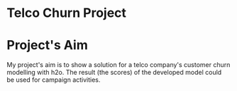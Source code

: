# Telco Churn Project 

# Project's Aim
My project's aim is to show a solution for a telco company's customer churn modelling with h2o. 
The result (the scores) of the developed model could be used for campaign activities. 


